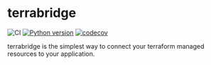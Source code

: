 # terrabridge

![CI](https://github.com/launchflow/terrabridge/actions/workflows/python_ci.yaml/badge.svg)
[![Python version](https://badge.fury.io/py/terrabridge.svg)](https://pypi.org/project/terrabridge)
[![codecov](https://codecov.io/gh/launchflow/terrabridge/graph/badge.svg?token=slFk4lUP2h)](https://codecov.io/gh/launchflow/terrabridge)

terrabridge is the simplest way to connect your terraform managed resources to your application.
